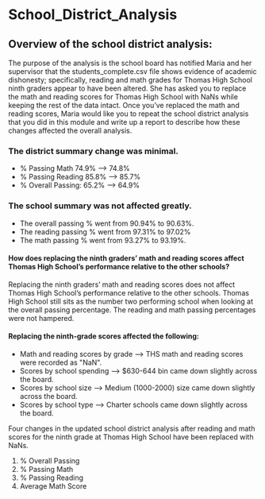 # School_District_Analysis

## Overview of the school district analysis: 
The purpose of the analysis is the school board has notified Maria and her supervisor that the students_complete.csv file shows evidence of academic dishonesty; specifically, reading and math grades for Thomas High School ninth graders appear to have been altered. She has asked you to replace the math and reading scores for Thomas High School with NaNs while keeping the rest of the data intact. Once you’ve replaced the math and reading scores, Maria would like you to repeat the school district analysis that you did in this module and write up a report to describe how these changes affected the overall analysis.

### The district summary change was minimal.  		 
* % Passing Math 74.9% --> 74.8%
* % Passing Reading 85.8% -->	85.7%
* % Overall Passing: 65.2% --> 64.9%


### The school summary was not affected greatly. 
* The overall passing % went from 90.94% to 90.63%.
* The reading passing % went from 97.31% to 97.02%
* The math passing % went from 93.27% to 93.19%.


#### How does replacing the ninth graders’ math and reading scores affect Thomas High School’s performance relative to the other schools?
Replacing the ninth graders’ math and reading scores does not affect Thomas High School’s performance relative to the other schools. Thomas High School still sits as the number two performing school when looking at the overall passing percentage. The reading and math passing percentages were not hampered. 

#### Replacing the ninth-grade scores affected the following:
* Math and reading scores by grade --> THS math and reading scores were recorded as "NaN".
* Scores by school spending --> $630-644 bin came down slightly across the board.
* Scores by school size --> Medium (1000-2000) size came down slightly across the board.
* Scores by school type --> Charter schools came down slightly across the board.

Four changes in the updated school district analysis after reading and math scores for the ninth grade at Thomas High School have been replaced with NaNs.
1. % Overall Passing
2. % Passing Math
3. % Passing Reading
4. Average Math Score
